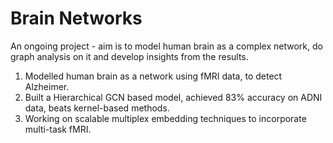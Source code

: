 # Brain Networks

An ongoing project -  aim is to model human brain as a complex network, do graph analysis on it and develop insights from the results.

1. Modelled human brain as a network using fMRI data, to detect Alzheimer.
2. Built a Hierarchical GCN based model, achieved 83% accuracy on ADNI data, beats kernel-based methods.
3. Working on scalable multiplex embedding techniques to incorporate multi-task fMRI.
